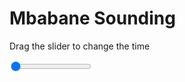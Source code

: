 <h1>Mbabane Sounding</h1>
<p>Drag the slider to change the time</p>

<div class="slidecontainer">
<input oninput='setImage(this)' class="slider" type="range" min="0" max="5" value="0" step="1" />
<img id='img'/>
</div>

<script>
var img = document.getElementById('img');
var img_array = ['/assets/images/skwt/skd_mbabane_wrfout_d01_2020-07-10_12:00:00.png',
'/assets/images/skwt/skd_mbabane_wrfout_d01_2020-07-10_18:00:00.png',
'/assets/images/skwt/skd_mbabane_wrfout_d01_2020-07-11_00:00:00.png',
'/assets/images/skwt/skd_mbabane_wrfout_d01_2020-07-11_06:00:00.png',
'/assets/images/skwt/skd_mbabane_wrfout_d01_2020-07-11_12:00:00.png',];
function setImage(obj)
{
        var value = obj.value;
        img.src = img_array[value];

}
</script>
